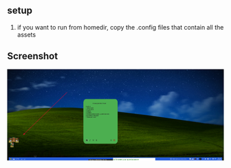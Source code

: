 ## setup
1. if you want to run from homedir, copy the .config files that contain all the assets

## Screenshot
![SS](exodia-pomo-counter-2-2024-09-10_18-38.png)
